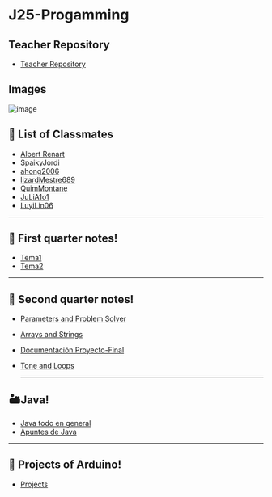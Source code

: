 # J25-Progamming

## Teacher Repository
- [Teacher Repository](https://github.com/d-prieto/J25-Programming)

## Images

![image](https://github.com/axckzz/J25-Progamming/assets/144990882/73841da9-1e97-4e2d-929a-6b850839291d)





## 👥 List of Classmates
- [Albert Renart](https://github.com/albertrenart/J25-programming)
- [SpaikyJordi](https://github.com/Spaikyjordi/J25-programming-jordi)
- [ahong2006](https://github.com/ahong2006/J25-PROGRAMMING)
- [lizardMestre689](https://github.com/lizardMestre689/J25-programming)
- [QuimMontane](https://github.com/QuimMontane/J25-programmig-Quim)
- [JuLiA1o1](https://github.com/JuLiA1o1/J25programming)
- [LuyiLin06](https://github.com/LuyiLin06/J25-programming)

--- 

## :notebook: First quarter notes!

- [Tema1](https://github.com/axckzz/J25-Progamming/blob/main/apuntesProgramación/Tema1Notes.md)
- [Tema2](https://github.com/axckzz/J25-Progamming/blob/main/apuntesProgramación/Tema2Notes.md)

---

## 📔 Second quarter notes!
- [Parameters and Problem Solver](https://github.com/axckzz/J25-Progamming/blob/main/apuntesProgramación/ParametersAndProblemSolvers.md)
- [Arrays and Strings](https://github.com/axckzz/J25-Progamming/blob/main/apuntesProgramación/ArraysAndStrings.md)
- [Documentación Proyecto-Final](https://github.com/axckzz/J25-Progamming/blob/main/apuntesProgramación/Documentación-Proyecto-Final.md)
- [Tone and Loops](https://github.com/axckzz/J25-Progamming/blob/main/apuntesProgramación/BuclesAndTones.md)

  ---

## 🏜️Java!
- [Java todo en general](https://github.com/axckzz/J25-Progamming/tree/main/Java%20(Todo))
- [Apuntes de Java](https://github.com/axckzz/J25-Progamming/blob/main/Java%20(Todo)/Java%20Apuntes.md)

---

## :speech_balloon: Projects of Arduino!

- [Projects](https://github.com/axckzz/J25-Progamming/tree/main/arduino)





